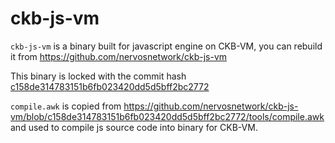 # ckb-js-vm

`ckb-js-vm` is a binary built for javascript engine on CKB-VM, you can rebuild it from https://github.com/nervosnetwork/ckb-js-vm

This binary is locked with the commit hash [c158de314783151b6fb023420dd5d5bff2bc2772](https://github.com/nervosnetwork/ckb-js-vm/commit/c158de314783151b6fb023420dd5d5bff2bc2772)

`compile.awk` is copied from https://github.com/nervosnetwork/ckb-js-vm/blob/c158de314783151b6fb023420dd5d5bff2bc2772/tools/compile.awk and used to compile js source code into binary for CKB-VM.
